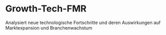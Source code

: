 # Growth-Tech-FMR
Analysiert neue technologische Fortschritte und deren Auswirkungen auf Marktexpansion und Branchenwachstum
